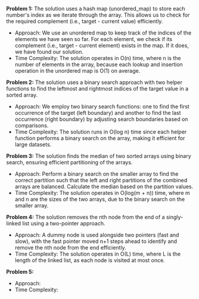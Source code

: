 **Problem 1:** The solution uses a hash map (unordered_map) to store each number's index as we iterate through the array. This allows us to check for the required complement (i.e., target - current value) efficiently.
- Approach: We use an unordered map to keep track of the indices of the elements we have seen so far. For each element, we check if its complement (i.e., target - current element) exists in the map. If it does, we have found our solution.
- Time Complexity: The solution operates in O(n) time, where n is the number of elements in the array, because each lookup and insertion operation in the unordered map is O(1) on average.

**Problem 2:** The solution uses a binary search approach with two helper functions to find the leftmost and rightmost indices of the target value in a sorted array.
- Approach: We employ two binary search functions: one to find the first occurrence of the target (left boundary) and another to find the last occurrence (right boundary) by adjusting search boundaries based on comparisons.
- Time Complexity: The solution runs in O(log n) time since each helper function performs a binary search on the array, making it efficient for large datasets.

**Problem 3:**  The solution finds the median of two sorted arrays using binary search, ensuring efficient partitioning of the arrays.
- Approach: Perform a binary search on the smaller array to find the correct partition such that the left and right partitions of the combined arrays are balanced. Calculate the median based on the partition values.
- Time Complexity: The solution operates in O(log(m + n)) time, where m and n are the sizes of the two arrays, due to the binary search on the smaller array.

**Problem 4:** The solution removes the nth node from the end of a singly-linked list using a two-pointer approach.
- Approach: A dummy node is used alongside two pointers (fast and slow), with the fast pointer moved n+1 steps ahead to identify and remove the nth node from the end efficiently.
- Time Complexity: The solution operates in O(L) time, where L is the length of the linked list, as each node is visited at most once.

**Problem 5:** 
- Approach:
- Time Complexity:

